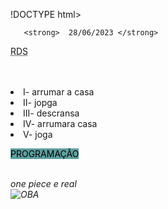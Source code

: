 !DOCTYPE html>
<html lang= "pt-BR">
        <head>
          <meta charset= ¨UTF-8¨> 
             <meta name= ¨viewport¨ content= ¨width=devic-width initial-scale=1.0¨>
                  <title> Renan dos santos </title>
                      <link rel="shortcut icon" href="https://icons.iconarchive.com/icons/iconarchive/wild-camping/256/Butterfly-icon.png" type="image/x-icon">


<style>
mark {
background-color:#5F9F9F
    }
</style>

</head>
</body>
                                   

       <strong>  28/06/2023 </strong>

<abbr title="Renan dos santos">RDS</abbr></p>

<br>
<br>

 <li>I- arrumar a casa</li>
 <li>II- jopga</li> 
 <li>III- descransa</li>
 <li>IV- arrumara casa</li> 
 <li>V- joga</Li>

<mark>PROGRAMAÇÃO</mark>

<br>   

<p1>
     <em> one piece e real<em>

<br>
    <img src="https://static.wikia.nocookie.net/onepiece/images/2/2e/One_Piece_Logo.webp/revision/latest?cb=20230203205535&path-prefix=pt"alT= " OBA">

</BODY> 
</HTML>
